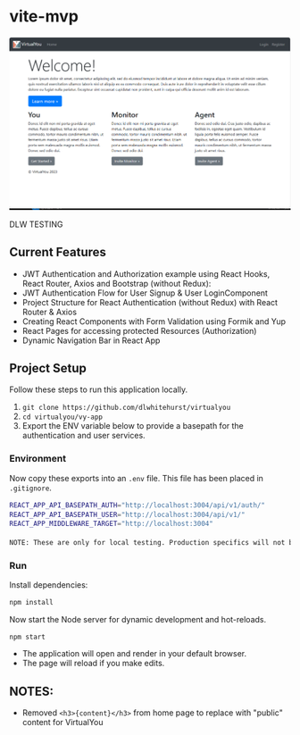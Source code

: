 # vite-mvp
![image info](./landing.png)

DLW TESTING
## Current Features
- JWT Authentication and Authorization example using React Hooks, React Router, Axios and Bootstrap (without Redux):
- JWT Authentication Flow for User Signup & User LoginComponent
- Project Structure for React Authentication (without Redux) with React Router & Axios
- Creating React Components with Form Validation using Formik and Yup
- React Pages for accessing protected Resources (Authorization)
- Dynamic Navigation Bar in React App

## Project Setup
Follow these steps to run this application locally.
1. `git clone https://github.com/dlwhitehurst/virtualyou`
2. `cd virtualyou/vy-app`
3. Export the ENV variable below to provide a basepath for the authentication and user services.

### Environment
Now copy these exports into an `.env` file. This file has been placed in `.gitignore`.
```bash
REACT_APP_API_BASEPATH_AUTH="http://localhost:3004/api/v1/auth/"
REACT_APP_API_BASEPATH_USER="http://localhost:3004/api/v1/"
REACT_APP_MIDDLEWARE_TARGET="http://localhost:3004"

NOTE: These are only for local testing. Production specifics will not be described here.
````
### Run
Install dependencies:
```bash
npm install
```
Now start the Node server for dynamic development and hot-reloads.
```
npm start
```

- The application will open and render in your default browser.
- The page will reload if you make edits.

## NOTES:
- Removed `<h3>{content}</h3>` from home page to replace with "public" content for VirtualYou
  
